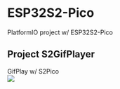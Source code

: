 # ESP32S2-Pico
PlatformIO project w/ ESP32S2-Pico 

## Project S2GifPlayer <br>
GifPlay w/ S2Pico <br>
<img src="S2GifPlayer0310.gif">

